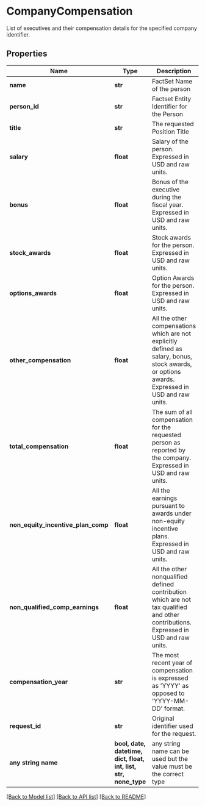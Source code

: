 # CompanyCompensation

List of executives and their compensation details for the specified company identifier.

## Properties
Name | Type | Description | Notes
------------ | ------------- | ------------- | -------------
**name** | **str** | FactSet Name of the person | [optional] 
**person_id** | **str** | Factset Entity Identifier for the Person | [optional] 
**title** | **str** | The requested Position Title | [optional] 
**salary** | **float** | Salary of the person. Expressed in USD and raw units. | [optional] 
**bonus** | **float** | Bonus of the executive during the fiscal year. Expressed in USD and raw units. | [optional] 
**stock_awards** | **float** | Stock awards for the person. Expressed in USD and raw units. | [optional] 
**options_awards** | **float** | Option Awards for the person. Expressed in USD and raw units. | [optional] 
**other_compensation** | **float** | All the other compensations which are not explicitly defined as salary, bonus, stock awards, or options awards. Expressed in USD and raw units. | [optional] 
**total_compensation** | **float** | The sum of all compensation for the requested person as reported by the company. Expressed in USD and raw units. | [optional] 
**non_equity_incentive_plan_comp** | **float** | All the earnings pursuant to awards under non-equity incentive plans. Expressed in USD and raw units. | [optional] 
**non_qualified_comp_earnings** | **float** | All the other nonqualified defined contribution which are not tax qualified and other contributions. Expressed in USD and raw units. | [optional] 
**compensation_year** | **str** | The most recent year of compensation is expressed as &#39;YYYY&#39; as opposed to &#39;YYYY-MM-DD&#39; format. | [optional] 
**request_id** | **str** | Original identifier used for the request. | [optional] 
**any string name** | **bool, date, datetime, dict, float, int, list, str, none_type** | any string name can be used but the value must be the correct type | [optional]

[[Back to Model list]](../README.md#documentation-for-models) [[Back to API list]](../README.md#documentation-for-api-endpoints) [[Back to README]](../README.md)


